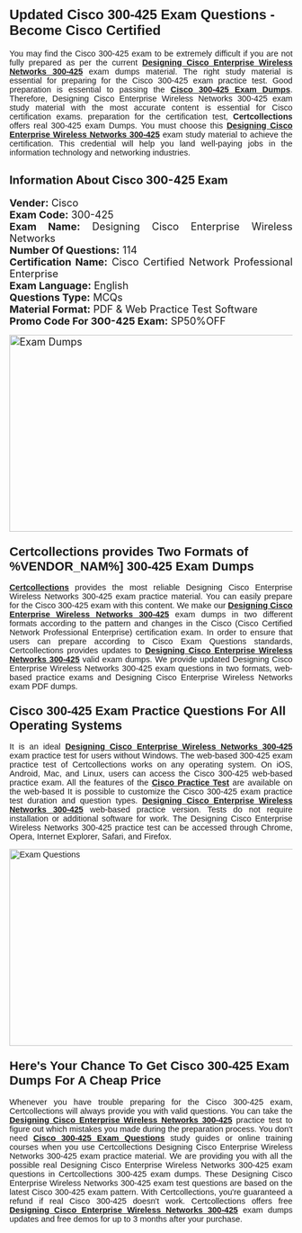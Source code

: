 <h1><span style="font-size:24px"><span style="font-family:Calibri,sans-serif"><strong>Updated Cisco 300-425 Exam Questions - Become Cisco Certified</strong></span></span></h1> <p style="text-align:justify"><span style="font-size:11pt"><span style="font-family:Calibri,sans-serif">You may find the Cisco 300-425 exam to be extremely difficult if you are not fully prepared as per the current <u><strong>Designing Cisco Enterprise Wireless Networks 300-425</strong></u> exam dumps material. The right study material is essential for preparing for the Cisco 300-425 exam practice test. Good preparation is essential to passing the <a href="https://www.certcollections.com/300-425-exam-questions"><u><strong>Cisco 300-425 Exam Dumps</strong></u></a>. Therefore, Designing Cisco Enterprise Wireless Networks 300-425 exam study material with the most accurate content is essential for Cisco certification exams. preparation for the certification test, <strong>Certcollections</strong> offers real 300-425 exam Dumps. You must choose this <u><strong>Designing Cisco Enterprise Wireless Networks 300-425</strong></u> exam study material to achieve the certification. This credential will help you land well-paying jobs in the information technology and networking industries.</span></span></p> <h2 style="text-align:justify"><strong><span style="font-size:20px">Information About Cisco 300-425 Exam</span></strong></h2> <p style="text-align:justify"><span style="font-size:18px"><strong>Vender:</strong> Cisco<br /> <strong>Exam Code:</strong> 300-425<br /> <strong>Exam Name:</strong> Designing Cisco Enterprise Wireless Networks<br /> <strong>Number Of Questions:</strong> 114<br /> <strong>Certification Name:</strong> Cisco Certified Network Professional Enterprise<br /> <strong>Exam Language:</strong> English<br /> <strong>Questions Type:</strong> MCQs<br /> <strong>Material Format:</strong> PDF & Web Practice Test Software<br /> <strong>Promo Code For 300-425 Exam:</strong> SP50%OFF</span></p> <p style="text-align:justify"><span style="font-size:18px"><a href="https://www.certcollections.com/300-425-exam-questions" rel="no-follow"><img alt="Exam Dumps" src="https://www.certcollections.com/uploads/content/certcollections.jpg" style="height:350px; width:750px" /></a></span></p> <h3><span style="font-size:22px"><span style="font-family:Calibri,sans-serif"><strong>Certcollections provides Two Formats of %VENDOR_NAM%] 300-425 Exam Dumps</strong></span></span></h3> <p style="text-align:justify"><span style="font-size:11pt"><span style="font-family:Calibri,sans-serif"><a href="https://www.certcollections.com/"><u><strong>Certcollections</strong></u></a> provides the most reliable Designing Cisco Enterprise Wireless Networks 300-425 exam practice material. You can easily prepare for the Cisco 300-425 exam with this content. We make our <u><strong>Designing Cisco Enterprise Wireless Networks 300-425</strong></u> exam dumps in two different formats according to the pattern and changes in the Cisco (Cisco Certified Network Professional Enterprise) certification exam. In order to ensure that users can prepare according to Cisco Exam Questions standards, Certcollections provides updates to <u><strong>Designing Cisco Enterprise Wireless Networks 300-425</strong></u> valid exam dumps. We provide updated Designing Cisco Enterprise Wireless Networks 300-425 exam questions in two formats, web-based practice exams and Designing Cisco Enterprise Wireless Networks exam PDF dumps.</span></span></p> <h3><span style="font-size:22px"><span style="font-family:Calibri,sans-serif"><strong>Cisco 300-425 Exam Practice Questions For All Operating Systems</strong></span></span></h3> <p style="text-align:justify"><span style="font-size:11pt"><span style="font-family:Calibri,sans-serif">It is an ideal <u><strong>Designing Cisco Enterprise Wireless Networks 300-425</strong></u> exam practice test for users without Windows. The web-based 300-425 exam practice test of Certcollections works on any operating system. On iOS, Android, Mac, and Linux, users can access the Cisco 300-425 web-based practice exam. All the features of the <a href="https://www.certcollections.com/cisco-exam-dumps"><u><strong>Cisco Practice Test</strong></u></a> are available on the web-based It is possible to customize the Cisco 300-425 exam practice test duration and question types. <u><strong>Designing Cisco Enterprise Wireless Networks 300-425</strong></u> web-based practice version. Tests do not require installation or additional software for work. The Designing Cisco Enterprise Wireless Networks 300-425 practice test can be accessed through Chrome, Opera, Internet Explorer, Safari, and Firefox.</span></span></p> <p style="text-align:justify"><span style="font-size:11pt"><span style="font-family:Calibri,sans-serif"><a href="https://www.certcollections.com/300-425-exam-questions" rel="no-follow"><img alt="Exam Questions" src="https://www.certcollections.com/uploads/content/55597321.jpg" style="height:350px; width:750px" /></a></span></span></p> <h3><span style="font-size:22px"><span style="font-family:Calibri,sans-serif"><strong>Here's Your Chance To Get Cisco 300-425 Exam Dumps For A Cheap Price</strong></span></span></h3> <p style="text-align:justify"><span style="font-size:11pt"><span style="font-family:Calibri,sans-serif">Whenever you have trouble preparing for the Cisco 300-425 exam, Certcollections will always provide you with valid questions. You can take the <u><strong>Designing Cisco Enterprise Wireless Networks 300-425</strong></u> practice test to figure out which mistakes you made during the preparation process. You don't need <a href="https://www.certcollections.com/300-425-exam-questions"><u><strong>Cisco 300-425 Exam Questions</strong></u></a> study guides or online training courses when you use Certcollections Designing Cisco Enterprise Wireless Networks 300-425 exam practice material. We are providing you with all the possible real Designing Cisco Enterprise Wireless Networks 300-425 exam questions in Certcollections 300-425 exam dumps. These Designing Cisco Enterprise Wireless Networks 300-425 exam test questions are based on the latest Cisco 300-425 exam pattern. With Certcollections, you're guaranteed a refund if real Cisco 300-425 doesn't work. Certcollections offers free <u><strong>Designing Cisco Enterprise Wireless Networks 300-425</strong></u> exam dumps updates and free demos for up to 3 months after your purchase.</span></span></p>

